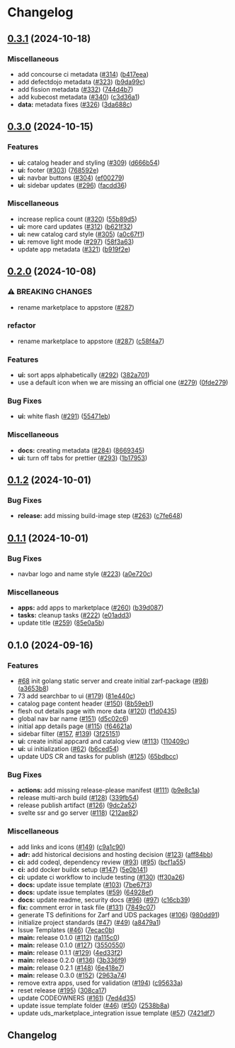 # Changelog

## [0.3.1](https://github.com/defenseunicorns/uds-appstore/compare/v0.3.0...v0.3.1) (2024-10-18)


### Miscellaneous

* add concourse ci metadata ([#314](https://github.com/defenseunicorns/uds-appstore/issues/314)) ([b417eea](https://github.com/defenseunicorns/uds-appstore/commit/b417eea12f91ad89f1a866a8928e3da1cd8b3e02))
* add defectdojo metadata ([#323](https://github.com/defenseunicorns/uds-appstore/issues/323)) ([b9da99c](https://github.com/defenseunicorns/uds-appstore/commit/b9da99c916ff9f9c092f01ac74f1a41df75f69e2))
* add fission metadata ([#332](https://github.com/defenseunicorns/uds-appstore/issues/332)) ([744d4b7](https://github.com/defenseunicorns/uds-appstore/commit/744d4b74412cc4950f696e866b259bdc17692241))
* add kubecost metadata ([#340](https://github.com/defenseunicorns/uds-appstore/issues/340)) ([c3d36a1](https://github.com/defenseunicorns/uds-appstore/commit/c3d36a15ace703f7c4379924edd2a34f0e6bed04))
* **data:** metadata fixes ([#326](https://github.com/defenseunicorns/uds-appstore/issues/326)) ([3da688c](https://github.com/defenseunicorns/uds-appstore/commit/3da688cb03d283e5d76b86fda4cd6261a2989351))

## [0.3.0](https://github.com/defenseunicorns/uds-appstore/compare/v0.2.0...v0.3.0) (2024-10-15)


### Features

* **ui:** catalog header and styling ([#309](https://github.com/defenseunicorns/uds-appstore/issues/309)) ([d666b54](https://github.com/defenseunicorns/uds-appstore/commit/d666b54c8fda19b85cd7c10eb7fa935d1f18dcdc))
* **ui:** footer ([#303](https://github.com/defenseunicorns/uds-appstore/issues/303)) ([768592e](https://github.com/defenseunicorns/uds-appstore/commit/768592e114aa0038043396d0ce8f25acc9ab1ccc))
* **ui:** navbar buttons ([#304](https://github.com/defenseunicorns/uds-appstore/issues/304)) ([ef00279](https://github.com/defenseunicorns/uds-appstore/commit/ef0027910f514432cacc41e940c20f14aadc6fa9))
* **ui:** sidebar updates ([#296](https://github.com/defenseunicorns/uds-appstore/issues/296)) ([facdd36](https://github.com/defenseunicorns/uds-appstore/commit/facdd364a309b2c170140d48e41f9e530728aa3a))


### Miscellaneous

* increase replica count ([#320](https://github.com/defenseunicorns/uds-appstore/issues/320)) ([55b89d5](https://github.com/defenseunicorns/uds-appstore/commit/55b89d5e8e1aeccfd4c852686daa42052d172037))
* **ui:** more card updates ([#312](https://github.com/defenseunicorns/uds-appstore/issues/312)) ([b621f32](https://github.com/defenseunicorns/uds-appstore/commit/b621f328079daf6d952d115494ac4fae9aa14b24))
* **ui:** new catalog card style ([#305](https://github.com/defenseunicorns/uds-appstore/issues/305)) ([a0c67f1](https://github.com/defenseunicorns/uds-appstore/commit/a0c67f15cfd254b6105d96b39d0eca0320f5f045))
* **ui:** remove light mode ([#297](https://github.com/defenseunicorns/uds-appstore/issues/297)) ([58f3a63](https://github.com/defenseunicorns/uds-appstore/commit/58f3a6335996698e92780ec7b42a2e05edbc40c8))
* update app metadata ([#321](https://github.com/defenseunicorns/uds-appstore/issues/321)) ([b919f2e](https://github.com/defenseunicorns/uds-appstore/commit/b919f2e1bb44567c1f3b3bf0f37f99f6c213f02d))

## [0.2.0](https://github.com/defenseunicorns/uds-appstore/compare/v0.1.2...v0.2.0) (2024-10-08)


### ⚠ BREAKING CHANGES

* rename marketplace to appstore ([#287](https://github.com/defenseunicorns/uds-appstore/issues/287))

### refactor

* rename marketplace to appstore ([#287](https://github.com/defenseunicorns/uds-appstore/issues/287)) ([c58f4a7](https://github.com/defenseunicorns/uds-appstore/commit/c58f4a727876fd388e09b0268972bb5eb45d5cbb))


### Features

* **ui:** sort apps alphabetically ([#292](https://github.com/defenseunicorns/uds-appstore/issues/292)) ([382a701](https://github.com/defenseunicorns/uds-appstore/commit/382a7015fb10ac9a4327bc2764656e1b7c8fafac))
* use a default icon when we are missing an official one ([#279](https://github.com/defenseunicorns/uds-appstore/issues/279)) ([0fde279](https://github.com/defenseunicorns/uds-appstore/commit/0fde27997d079286414d4524cd677192a82e2a7c))


### Bug Fixes

* **ui:** white flash ([#291](https://github.com/defenseunicorns/uds-appstore/issues/291)) ([55471eb](https://github.com/defenseunicorns/uds-appstore/commit/55471ebb40fbb58c3a555a905d8a99028a6f08ed))


### Miscellaneous

* **docs:** creating metadata ([#284](https://github.com/defenseunicorns/uds-appstore/issues/284)) ([8669345](https://github.com/defenseunicorns/uds-appstore/commit/8669345e88ba1b03cd36d72467401b9dd6becf50))
* **ui:** turn off tabs for prettier ([#293](https://github.com/defenseunicorns/uds-appstore/issues/293)) ([1b17953](https://github.com/defenseunicorns/uds-appstore/commit/1b17953d271d9307f18f24e87e561fcc988fd55b))

## [0.1.2](https://github.com/defenseunicorns/uds-marketplace/compare/v0.1.1...v0.1.2) (2024-10-01)


### Bug Fixes

* **release:** add missing build-image step ([#263](https://github.com/defenseunicorns/uds-marketplace/issues/263)) ([c7fe648](https://github.com/defenseunicorns/uds-marketplace/commit/c7fe648cfbed76a215d0c68dbfac707202b6f3a6))

## [0.1.1](https://github.com/defenseunicorns/uds-marketplace/compare/v0.1.0...v0.1.1) (2024-10-01)


### Bug Fixes

* navbar logo and name style ([#223](https://github.com/defenseunicorns/uds-marketplace/issues/223)) ([a0e720c](https://github.com/defenseunicorns/uds-marketplace/commit/a0e720c23298b4c7ac6fdc4a2fe86fca8c8fe16c))


### Miscellaneous

* **apps:** add apps to marketplace ([#260](https://github.com/defenseunicorns/uds-marketplace/issues/260)) ([b39d087](https://github.com/defenseunicorns/uds-marketplace/commit/b39d0874f28acb1d89a3ad2f0dc101d8bf8ec12f))
* **tasks:** cleanup tasks ([#222](https://github.com/defenseunicorns/uds-marketplace/issues/222)) ([e01add3](https://github.com/defenseunicorns/uds-marketplace/commit/e01add3018a5ffc7f14a1e83fb91e9a8cdc49622))
* update title ([#259](https://github.com/defenseunicorns/uds-marketplace/issues/259)) ([85e0a5b](https://github.com/defenseunicorns/uds-marketplace/commit/85e0a5bdf7439693e899dec91b38296e0f367562))

## 0.1.0 (2024-09-16)

### Features

* [#68](https://github.com/defenseunicorns/uds-marketplace/issues/68) init golang static server and create initial zarf-package ([#98](https://github.com/defenseunicorns/uds-marketplace/issues/98)) ([a3653b8](https://github.com/defenseunicorns/uds-marketplace/commit/a3653b8b21eb385499f8ed2a6ecd5dc47cc6dc63))
* 73 add searchbar to ui ([#179](https://github.com/defenseunicorns/uds-marketplace/issues/179)) ([81e440c](https://github.com/defenseunicorns/uds-marketplace/commit/81e440c93fbe6082e9b8c60593da9fcfe9fc1e57))
* catalog page content header ([#150](https://github.com/defenseunicorns/uds-marketplace/issues/150)) ([8b59eb1](https://github.com/defenseunicorns/uds-marketplace/commit/8b59eb10ab90306896d23a5a1be54146cc832042))
* flesh out details page with more data ([#120](https://github.com/defenseunicorns/uds-marketplace/issues/120)) ([f1d0435](https://github.com/defenseunicorns/uds-marketplace/commit/f1d0435e0b391f04d5de45c31a40a0efcf71cf42))
* global nav bar name ([#151](https://github.com/defenseunicorns/uds-marketplace/issues/151)) ([d5c02c6](https://github.com/defenseunicorns/uds-marketplace/commit/d5c02c6c72a3feecf24e01641219d53ebf152f5a))
* initial app details page ([#115](https://github.com/defenseunicorns/uds-marketplace/issues/115)) ([f64621a](https://github.com/defenseunicorns/uds-marketplace/commit/f64621af3b052b1e9bc18eb9cf9557b91548ea94))
* sidebar filter ([#157](https://github.com/defenseunicorns/uds-marketplace/issues/157), [#139](https://github.com/defenseunicorns/uds-marketplace/issues/139)) ([3f25151](https://github.com/defenseunicorns/uds-marketplace/commit/3f25151a64fcffc4c6e11c2bee7cc5de557e9ef5))
* **ui:** create initial appcard and catalog view ([#113](https://github.com/defenseunicorns/uds-marketplace/issues/113)) ([110409c](https://github.com/defenseunicorns/uds-marketplace/commit/110409c70b08c1479c1204492c3997f620196c98))
* **ui:** ui initialization ([#62](https://github.com/defenseunicorns/uds-marketplace/issues/62)) ([b6ced54](https://github.com/defenseunicorns/uds-marketplace/commit/b6ced54bf8be5847348dff14573d50a729acade0))
* update UDS CR and tasks for publish ([#125](https://github.com/defenseunicorns/uds-marketplace/issues/125)) ([65bdbcc](https://github.com/defenseunicorns/uds-marketplace/commit/65bdbcc4920fd3e0c2cb8821dd20cff5d187bbaf))


### Bug Fixes

* **actions:** add missing release-please manifest ([#111](https://github.com/defenseunicorns/uds-marketplace/issues/111)) ([b9e8c1a](https://github.com/defenseunicorns/uds-marketplace/commit/b9e8c1a418024db4eea07fe703746cf0118a89f6))
* release multi-arch build ([#128](https://github.com/defenseunicorns/uds-marketplace/issues/128)) ([339fb54](https://github.com/defenseunicorns/uds-marketplace/commit/339fb544f893708c9241f77f66e37dd273697be7))
* release publish artifact ([#126](https://github.com/defenseunicorns/uds-marketplace/issues/126)) ([9dc2a52](https://github.com/defenseunicorns/uds-marketplace/commit/9dc2a52eb2b80a993580c4f8b044dd21cd019372))
* svelte ssr and go server ([#118](https://github.com/defenseunicorns/uds-marketplace/issues/118)) ([212ae82](https://github.com/defenseunicorns/uds-marketplace/commit/212ae82a54de04746888fe0261b1be79a41f9916))


### Miscellaneous

* add links and icons ([#149](https://github.com/defenseunicorns/uds-marketplace/issues/149)) ([c9a1c90](https://github.com/defenseunicorns/uds-marketplace/commit/c9a1c901d39f3f8b0488807b814a4826f010ccb0))
* **adr:** add historical decisions and hosting decision ([#123](https://github.com/defenseunicorns/uds-marketplace/issues/123)) ([aff84bb](https://github.com/defenseunicorns/uds-marketplace/commit/aff84bb7e690a40c90c020ec47c292b76248d722))
* **ci:** add codeql, dependency review ([#93](https://github.com/defenseunicorns/uds-marketplace/issues/93)) ([#95](https://github.com/defenseunicorns/uds-marketplace/issues/95)) ([bcf1a55](https://github.com/defenseunicorns/uds-marketplace/commit/bcf1a55741e05b062a5b9e1432d7238611de433d))
* **ci:** add docker buildx setup ([#147](https://github.com/defenseunicorns/uds-marketplace/issues/147)) ([5e0b141](https://github.com/defenseunicorns/uds-marketplace/commit/5e0b141c7373b3b4b3083affe35a04a669054c2c))
* **ci:** update ci workflow to include testing ([#130](https://github.com/defenseunicorns/uds-marketplace/issues/130)) ([ff30a26](https://github.com/defenseunicorns/uds-marketplace/commit/ff30a2672052435089d0cdea6a1950a21b76abe8))
* **docs:** update issue template ([#103](https://github.com/defenseunicorns/uds-marketplace/issues/103)) ([7be67f3](https://github.com/defenseunicorns/uds-marketplace/commit/7be67f307d236b9073c202889abe348081f97928))
* **docs:** update issue templates ([#59](https://github.com/defenseunicorns/uds-marketplace/issues/59)) ([64928ef](https://github.com/defenseunicorns/uds-marketplace/commit/64928ef3a4a31848690f673a5034747c73eaeb14))
* **docs:** update readme, security docs ([#96](https://github.com/defenseunicorns/uds-marketplace/issues/96)) ([#97](https://github.com/defenseunicorns/uds-marketplace/issues/97)) ([c16cb39](https://github.com/defenseunicorns/uds-marketplace/commit/c16cb3917beab4bec8dbcb0dda83a17376398042))
* **fix:** comment error in task file ([#131](https://github.com/defenseunicorns/uds-marketplace/issues/131)) ([7849c07](https://github.com/defenseunicorns/uds-marketplace/commit/7849c07b9fbbfea1d4f2dc791b11e1bfa7c5f6d0))
* generate TS definitions for Zarf and UDS packages ([#106](https://github.com/defenseunicorns/uds-marketplace/issues/106)) ([980dd91](https://github.com/defenseunicorns/uds-marketplace/commit/980dd91b1901975210d197f6879afdb79bef92f7))
* initialize project standards ([#47](https://github.com/defenseunicorns/uds-marketplace/issues/47)) ([#49](https://github.com/defenseunicorns/uds-marketplace/issues/49)) ([a8479a1](https://github.com/defenseunicorns/uds-marketplace/commit/a8479a156d04cb2ac5362138479f1756057ee0f0))
* Issue Templates ([#46](https://github.com/defenseunicorns/uds-marketplace/issues/46)) ([7ecac0b](https://github.com/defenseunicorns/uds-marketplace/commit/7ecac0b7068f61078e2968cb1f888a16f706b037))
* **main:** release 0.1.0 ([#112](https://github.com/defenseunicorns/uds-marketplace/issues/112)) ([fa115c0](https://github.com/defenseunicorns/uds-marketplace/commit/fa115c0ce275089f45fee11bd6b70782cf5a5f90))
* **main:** release 0.1.0 ([#127](https://github.com/defenseunicorns/uds-marketplace/issues/127)) ([3550550](https://github.com/defenseunicorns/uds-marketplace/commit/35505501636929f83f0461fabd8cdb0fcaca2fd8))
* **main:** release 0.1.1 ([#129](https://github.com/defenseunicorns/uds-marketplace/issues/129)) ([4ed33f2](https://github.com/defenseunicorns/uds-marketplace/commit/4ed33f233871f96a9c9627b848de677ea48dab01))
* **main:** release 0.2.0 ([#136](https://github.com/defenseunicorns/uds-marketplace/issues/136)) ([3b336f9](https://github.com/defenseunicorns/uds-marketplace/commit/3b336f95c67ec89d8ff2e7aca8e8d6289aaa40f9))
* **main:** release 0.2.1 ([#148](https://github.com/defenseunicorns/uds-marketplace/issues/148)) ([6e418e7](https://github.com/defenseunicorns/uds-marketplace/commit/6e418e7711a96b3e21bc13416dbccd116d3431e1))
* **main:** release 0.3.0 ([#152](https://github.com/defenseunicorns/uds-marketplace/issues/152)) ([2963a74](https://github.com/defenseunicorns/uds-marketplace/commit/2963a746c34ee856fd42627c66ee23638fa6d9f2))
* remove extra apps, used for validation ([#194](https://github.com/defenseunicorns/uds-marketplace/issues/194)) ([c95633a](https://github.com/defenseunicorns/uds-marketplace/commit/c95633a45b1067fa2f13ff525bf3600eff929eca))
* reset release ([#195](https://github.com/defenseunicorns/uds-marketplace/issues/195)) ([308ca17](https://github.com/defenseunicorns/uds-marketplace/commit/308ca17591cd6729b1db8b5c2d0f51e17b5088f3))
* update CODEOWNERS ([#161](https://github.com/defenseunicorns/uds-marketplace/issues/161)) ([7ed4d35](https://github.com/defenseunicorns/uds-marketplace/commit/7ed4d35d842a11b1953298515e340b329c3c84a5))
* update issue template folder ([#46](https://github.com/defenseunicorns/uds-marketplace/issues/46)) ([#50](https://github.com/defenseunicorns/uds-marketplace/issues/50)) ([2538b8a](https://github.com/defenseunicorns/uds-marketplace/commit/2538b8af9a60acb59eec2bf9bee203cea2e32143))
* update uds_marketplace_integration issue template ([#57](https://github.com/defenseunicorns/uds-marketplace/issues/57)) ([7421df7](https://github.com/defenseunicorns/uds-marketplace/commit/7421df73ad4a11ef19aa6a2610c96183df772bf4))

## Changelog
